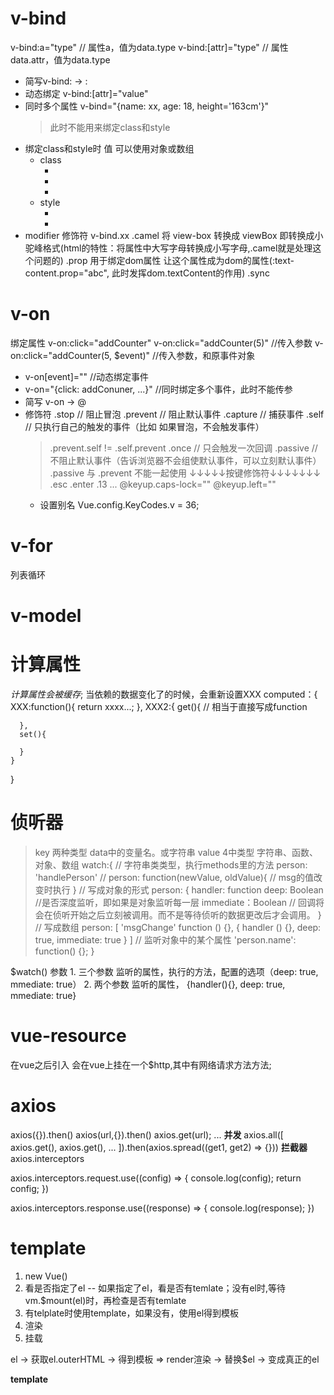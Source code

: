 

# v-bind

  v-bind:a="type"  // 属性a，值为data.type
  v-bind:[attr]="type"  // 属性data.attr，值为data.type
  - 简写v-bind: -> :
  - 动态绑定 v-bind:[attr]="value"
  - 同时多个属性
    v-bind="{name: xx, age: 18, height='163cm'}"
    > 此时不能用来绑定class和style
  - 绑定class和style时 值 可以使用对象或数组
    - class
      - <div :class="{red: true, big: isBig}"></div>
      - <div :class="[isRed ? res : '', 'big']"></div>
      - <div :class="[{red: isRed, blue: isBLue} : '', 'big']"></div>
    - style
      - <div :style="{color: 'red', width: '100px'}"></div>
      - <div :style="[stylesObj1, stylesObj2]"></div>
  - modifier 修饰符 v-bind.xx
    .camel  将 view-box 转换成 viewBox  即转换成小驼峰格式(html的特性：将属性中大写字母转换成小写字母,.camel就是处理这个问题的)
    .prop 用于绑定dom属性 让这个属性成为dom的属性(:text-content.prop="abc", 此时发挥dom.textContent的作用)
    .sync
# v-on
  绑定属性
  v-on:click="addCounter"
  v-on:click="addCounter(5)" //传入参数
  v-on:click="addCounter(5, $event)" //传入参数，和原事件对象
  - v-on[event]=""  //动态绑定事件
  - v-on="{click: addConuner, ...}" //同时绑定多个事件，此时不能传参
  - 简写 v-on -> @
  - 修饰符
    .stop     // 阻止冒泡
    .prevent  // 阻止默认事件
    .capture  // 捕获事件
    .self     // 只执行自己的触发的事件（比如 如果冒泡，不会触发事件）
    > .prevent.self != .self.prevent
    .once     // 只会触发一次回调
    .passive   // 不阻止默认事件（告诉浏览器不会组使默认事件，可以立刻默认事件）
    > .passive 与 .prevent 不能一起使用
    > ↓↓↓↓↓按键修饰符↓↓↓↓↓↓↓
    .esc .enter .13 ...
    > @keyup.caps-lock="" @keyup.left=""
    - 设置别名  Vue.config.KeyCodes.v = 36;

# v-for
  列表循环

# v-model

# 计算属性
  *计算属性会被缓存*;
  当依赖的数据变化了的时候，会重新设置XXX
  computed：{
    XXX:function(){
      return xxxx...;
    },
    XXX2:{
      get(){  // 相当于直接写成function

      },
      set(){

      }
    }
  }
# 侦听器
  > key 两种类型  data中的变量名。或字符串
  > value 4中类型 字符串、函数、对象、数组
  watch:{
    // 字符串类类型，执行methods里的方法
    person: 'handlePerson' //
    person: function(newValue, oldValue){
      // msg的值改变时执行
    }
    // 写成对象的形式
    person: {
      handler: function 
      deep: Boolean //是否深度监听，即如果是对象监听每一层
      immediate：Boolean // 回调将会在侦听开始之后立刻被调用。而不是等待侦听的数据更改后才会调用。
    }
    // 写成数组
    person: [
      'msgChange'
      function () {},
      {
        handler () {},
        deep: true,
        immediate: true
      }
    ]
    // 监听对象中的某个属性
    'person.name': function() {};
  }

$watch()
  参数
    1. 三个参数
    监听的属性，执行的方法，配置的选项（deep: true, mmediate: true）
    2. 两个参数
    监听的属性， {handler(){}, deep: true, mmediate: true}
    
# vue-resource
  在vue之后引入
  会在vue上挂在一个$http,其中有网络请求方法方法;

# axios

  axios({}).then()
  axios(url,{}).then()
  axios.get(url);
  ...
  **并发**
  axios.all([
    axios.get(),
    axios.get(),
    ...
  ]).then(axios.spread((get1, get2) => {}))
  **拦截器**
  axios.interceptors

  axios.interceptors.request.use((config) => {
    console.log(config);
    return config;
  })

  axios.interceptors.response.use((response) => {
    console.log(response);
  })

# template

  1. new Vue()
  2. 看是否指定了el -- 如果指定了el，看是否有temlate；没有el时,等待vm.$mount(el)时，再检查是否有temlate
  3. 有telplate时使用template，如果没有，使用el得到模板
  4. 渲染
  5. 挂载

  el -> 获取el.outerHTML  -> 得到模板 => render渲染 -> 替换$el -> 变成真正的el

  **template**
